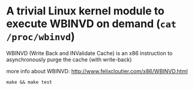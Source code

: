 # A trivial Linux kernel module to execute WBINVD on demand (`cat /proc/wbinvd`)


WBINVD (Write Back and INValidate Cache) is an x86 instruction to asynchronously purge the cache (with write-back)

more info about WBINVD: http://www.felixcloutier.com/x86/WBINVD.html
```
make && make test
```
